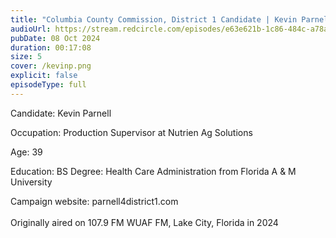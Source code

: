 ```yaml
---
title: "Columbia County Commission, District 1 Candidate | Kevin Parnell "
audioUrl: https://stream.redcircle.com/episodes/e63e621b-1c86-484c-a78a-6823185958ca/stream.mp3
pubDate: 08 Oct 2024
duration: 00:17:08
size: 5
cover: /kevinp.png
explicit: false
episodeType: full
---
```

Candidate: Kevin Parnell

Occupation: Production Supervisor at Nutrien Ag Solutions

Age: 39

Education: BS Degree: Health Care Administration from Florida A & M University

Campaign website: parnell4district1.com\
\
Originally aired on 107.9 FM WUAF FM, Lake City, Florida in 2024